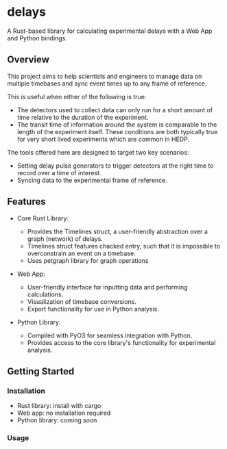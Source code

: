 # delays

A Rust-based library for calculating experimental delays
with a Web App and Python bindings.

## Overview

This project aims to help scientists and engineers to manage data on multiple timebases
and sync event times up to any frame of reference.

This is useful when either of the following is true:
- The detectors used to collect data can only run for a short amount of time relative to the duration of the experiment.
- The transit time of information around the system is comparable to the length of the experiment itself.
These conditions are both typically true for very short lived experiments which are common in HEDP.

The tools offered here are designed to target two key scenarios:
- Setting delay pulse generators to trigger detectors at the right time to record over a time of interest.
- Syncing data to the experimental frame of reference.

## Features

- Core Rust Library:
  - Provides the Timelines struct, a user-friendly abstraction over a graph (network) of delays.
  - Timelines struct features chacked entry, such that it is impossible to overconstrain an event on a timebase.
  - Uses petgraph library for graph operations

- Web App:
  - User-friendly interface for inputting data and performing calculations.
  - Visualization of timebase conversions.
  - Export functionality for use in Python analysis.

- Python Library:
  - Compiled with PyO3 for seamless integration with Python.
  - Provides access to the core library's functionality for experimental analysis.
 
## Getting Started

### Installation

- Rust library: install with cargo
- Web app: no installation required
- Python library: coming soon

### Usage
